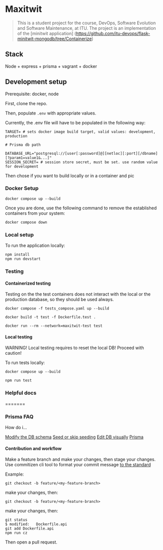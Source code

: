 # Maxitwit

> This is a student project for the course, DevOps, Software Evolution and Software Maintenance, at ITU.
> The project is an implementation of the [minitwit application] (https://github.com/itu-devops/flask-minitwit-mongodb/tree/Containerize)

## Stack

Node + express + prisma + vagrant + docker

## Development setup

Prerequisite: docker, node

First, clone the repo.

Then, populate `.env` with appropriate values.

Currently, the .env file will have to be populated in the following way:

```
TARGET= # sets docker image build target, valid values: development, production

# Prisma db path

DATABASE_URL="postgresql://[user[:password]@][netloc][:port][/dbname][?param1=value1&...]"
SESSION_SECRET= # session store secret, must be set. use random value for development
```

Then chose if you want to build locally or in a container and pic

### Docker Setup

```
docker compose up --build
```

Once you are done, use the following command to remove the established containers from your system:

```
docker compose down
```

### Local setup

To run the application locally:

```
npm install
npm run devstart
```

### Testing

#### Containerized testing

Testing on the the test containers does not interact with the local or the production database, so they should be used always.

```
docker compose -f tests_compose.yaml up --build
```

```
docker build -t test -f Dockerfile.test .
```

```
docker run --rm --network=maxitwit-test test
```

#### Local testing

WARNING! Local testing requires to reset the local DB! Proceed with caution!

To run tests locally:

```
docker compose up --build
```

```
npm run test
```

### Helpful docs

=======

### Prisma FAQ

How do i...

[Modify the DB schema](https://www.prisma.io/docs/orm/prisma-migrate/workflows/prototyping-your-schema#prototyping-with-an-existing-migration-history)
[Seed or skip seeding](https://www.prisma.io/docs/orm/prisma-migrate/workflows/seeding#integrated-seeding-with-prisma-migrate)
[Edit DB visually](https://www.prisma.io/docs/orm/tools/prisma-studio)
[Prisma](https://www.prisma.io/docs)

#### Contribution and workflow

Make a feature branch and make your changes, then stage your changes. Use commitizen cli tool to format your commit message [to the standard](https://www.conventionalcommits.org/en/v1.0.0/#summary)

Example:

```
git checkout -b feature/<my-feature-branch>
```

make your changes, then:

```
git checkout -b feature/<my-feature-branch>
```

make your changes, then:

```
git status
$ modified:   Dockerfile.api
git add Dockerfile.api
npm run cz
```

Then open a pull request.
